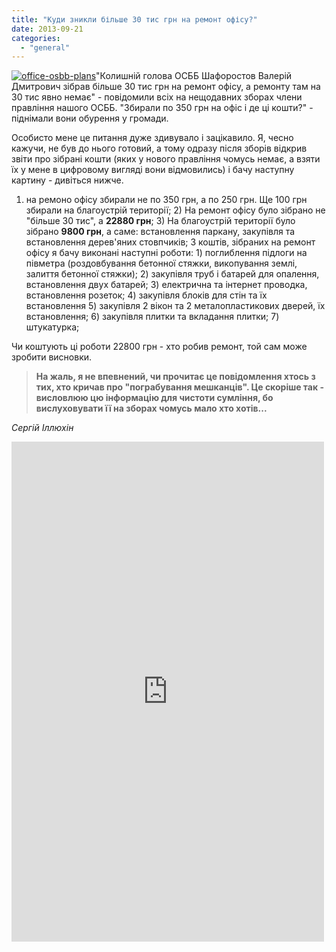 ```yaml
---
title: "Куди зникли більше 30 тис грн на ремонт офісу?"
date: 2013-09-21
categories: 
  - "general"
---
```


[![office-osbb-plans](http://shevchenko4a.brovary.org/wp-content/uploads/2013/09/office-osbb-plans-300x240.jpg)](http://shevchenko4a.brovary.org/wp-content/uploads/2013/09/office-osbb-plans.jpg)"Колишній голова ОСББ Шафоростов Валерій Дмитрович зібрав більше 30 тис грн на ремонт офісу, а ремонту там на 30 тис явно немає" - повідомили всіх на нещодавних зборах члени правління нашого ОСББ. "Збирали по 350 грн на офіс і де ці кошти?" - піднімали вони обурення у громади.

Особисто мене це питання дуже здивувало і зацікавило. Я, чесно кажучи, не був до нього готовий, а тому одразу після зборів відкрив звіти про зібрані кошти (яких у нового правління чомусь немає, а взяти їх у мене в цифровому вигляді вони відмовились) і бачу наступну картину - дивіться нижче.

1) на ремоно офісу збирали не по 350 грн, а по 250 грн. Ще 100 грн збирали на благоустрій території; 2) На ремонт офісу було зібрано не "більше 30 тис", а **22880 грн**; 3) На благоустрій території було зібрано **9800 грн**, а саме: встановлення паркану, закупівля та встановлення дерев'яних стовпчиків; <!--more Читати далі --> З коштів, зібраних на ремонт офісу я бачу виконані наступні роботи: 1) поглиблення підлоги на півметра (роздовбування бетонної стяжки, викопування землі, залиття бетонної стяжки); 2) закупівля труб і батарей для опалення, встановлення двух батарей; 3) електрична та інтернет проводка, встановлення розеток; 4) закупівля блоків для стін та їх встановлення 5) закупівля 2 вікон та 2 металопластикових дверей, їх встановлення; 6) закупівля плитки та вкладання плитки; 7) штукатурка;

Чи коштують ці роботи 22800 грн - хто робив ремонт, той сам може зробити висновки.

> **На жаль, я не впевнений, чи прочитає це повідомлення хтось з тих, хто кричав про "пограбування мешканців". Це скоріше так - висловлюю цю інформацію для чистоти сумління, бо вислуховувати її на зборах чомусь мало хто хотів...**

_Сергій Іллюхін_

<iframe src="https://docs.google.com/spreadsheet/pub?key=0AhE2NQlPHqm_dG1qYXRyYWRCTlNtUmhWLVJxMWgwU3c&amp;output=html&amp;widget=true" height="800" width="500" frameborder="0"></iframe>
